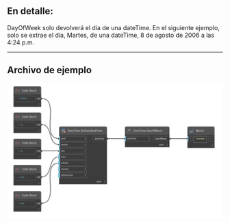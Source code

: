 ## En detalle:
DayOfWeek solo devolverá el día de una dateTime. En el siguiente ejemplo, solo se extrae el día, Martes, de una dateTime, 8 de agosto de 2006 a las 4:24 p.m.
___
## Archivo de ejemplo

![DayOfWeek](./DSCore.DateTime.DayOfWeek_img.jpg)

